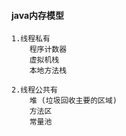 #### java内存模型
    1.线程私有
        程序计数器
        虚拟机栈
        本地方法栈
    
    2.线程公共有
        堆 (垃圾回收主要的区域)
        方法区
        常量池
